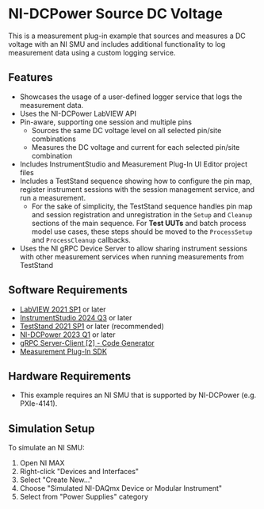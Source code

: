 # NI-DCPower Source DC Voltage

This is a measurement plug-in example that sources and measures a DC voltage with an NI SMU and
includes additional functionality to log measurement data using a custom logging service.

## Features

- Showcases the usage of a user-defined logger service that logs the measurement data.
- Uses the NI-DCPower LabVIEW API
- Pin-aware, supporting one session and multiple pins
  - Sources the same DC voltage level on all selected pin/site combinations
  - Measures the DC voltage and current for each selected pin/site combination
- Includes InstrumentStudio and Measurement Plug-In UI Editor project files
- Includes a TestStand sequence showing how to configure the pin map, register instrument sessions
  with the session management service, and run a measurement.
  - For the sake of simplicity, the TestStand sequence handles pin map and session registration and
    unregistration in the `Setup` and `Cleanup` sections of the main sequence. For **Test UUTs** and
    batch process model use cases, these steps should be moved to the `ProcessSetup` and
    `ProcessCleanup` callbacks.
- Uses the NI gRPC Device Server to allow sharing instrument sessions with other measurement
  services when running measurements from TestStand

## Software Requirements

- [LabVIEW 2021
  SP1](https://www.ni.com/en/support/downloads/software-products/download.labview.html#443865) or
  later
- [InstrumentStudio 2024
  Q3](https://www.ni.com/en/support/downloads/software-products/download.instrumentstudio.html#544066)
  or later
- [TestStand 2021
  SP1](https://www.ni.com/en/support/downloads/software-products/download.teststand.html#445937) or
  later (recommended)
- [NI-DCPower 2023
  Q1](https://www.ni.com/en/support/downloads/drivers/download.ni-dcpower.html#477835) or later
- [gRPC Server-Client [2] - Code
  Generator](https://github.com/ni/grpc-labview/releases/download/v1.2.6.1/grpc-labview.zip)
- [Measurement Plug-In SDK](https://github.com/ni/measurement-plugin-labview/releases/tag/v3.1.0.5)

## Hardware Requirements

- This example requires an NI SMU that is supported by NI-DCPower (e.g. PXIe-4141).

## Simulation Setup

To simulate an NI SMU:

1. Open NI MAX
2. Right-click "Devices and Interfaces"
3. Select "Create New..."
4. Choose "Simulated NI-DAQmx Device or Modular Instrument"
5. Select from "Power Supplies" category
